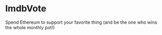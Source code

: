# ImdbVote
Spend Ethereum to support your favorite thing (and be the one who wins the whole monthly pot!)
